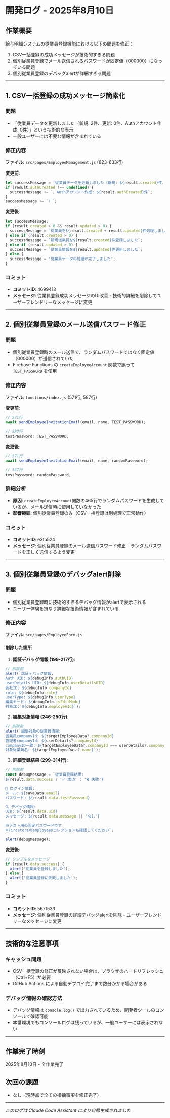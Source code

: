 # 開発ログ - 2025年8月10日

## 作業概要
給与明細システムの従業員登録機能における以下の問題を修正：
1. CSV一括登録の成功メッセージが技術的すぎる問題
2. 個別従業員登録でメール送信されるパスワードが固定値（000000）になっている問題
3. 個別従業員登録のデバッグalertが詳細すぎる問題

---

## 1. CSV一括登録の成功メッセージ簡素化

### 問題
- 「従業員データを更新しました（新規: 2件、更新: 0件、Authアカウント作成: 0件）」という技術的な表示
- 一般ユーザーには不要な情報が含まれている

### 修正内容
**ファイル**: `src/pages/EmployeeManagement.js` (623-633行)

**変更前**:
```javascript
let successMessage = `従業員データを更新しました（新規: ${result.created}件、更新: ${result.updated}件`;
if (result.authCreated !== undefined) {
  successMessage += `、Authアカウント作成: ${result.authCreated}件`;
}
successMessage += `）`;
```

**変更後**:
```javascript
let successMessage;
if (result.created > 0 && result.updated > 0) {
  successMessage = `従業員を${result.created + result.updated}件処理しました（新規: ${result.created}件、更新: ${result.updated}件）`;
} else if (result.created > 0) {
  successMessage = `新規従業員を${result.created}件登録しました`;
} else if (result.updated > 0) {
  successMessage = `従業員情報を${result.updated}件更新しました`;
} else {
  successMessage = '従業員データの処理が完了しました';
}
```

### コミット
- **コミットID**: 4699413
- **メッセージ**: 従業員登録成功メッセージのUI改善 - 技術的詳細を削除してユーザーフレンドリーなメッセージに変更

---

## 2. 個別従業員登録のメール送信パスワード修正

### 問題
- 個別従業員登録時のメール送信で、ランダムパスワードではなく固定値（000000）が送信されていた
- Firebase Functions の `createEmployeeAccount` 関数で誤って `TEST_PASSWORD` を使用

### 修正内容
**ファイル**: `functions/index.js` (571行, 587行)

**変更前**:
```javascript
// 571行
await sendEmployeeInvitationEmail(email, name, TEST_PASSWORD);

// 587行
testPassword: TEST_PASSWORD,
```

**変更後**:
```javascript
// 571行
await sendEmployeeInvitationEmail(email, name, randomPassword);

// 587行
testPassword: randomPassword,
```

### 詳細分析
- **原因**: `createEmployeeAccount`関数の465行でランダムパスワードを生成しているが、メール送信時に使用していなかった
- **影響範囲**: 個別従業員登録のみ（CSV一括登録は別処理で正常動作）

### コミット
- **コミットID**: e3fa524
- **メッセージ**: 個別従業員登録のメール送信パスワード修正 - ランダムパスワードを正しく送信するよう変更

---

## 3. 個別従業員登録のデバッグalert削除

### 問題
- 個別従業員登録時に技術的すぎるデバッグ情報がalertで表示される
- ユーザー体験を損なう詳細な技術情報が含まれている

### 修正内容
**ファイル**: `src/pages/EmployeeForm.js`

#### 削除した箇所

1. **認証デバッグ情報 (199-217行)**:
```javascript
// 削除前
alert(`認証デバッグ情報:
Auth UID: ${debugInfo.authUID}
userDetails UID: ${debugInfo.userDetailsUID}
会社ID: ${debugInfo.companyId}
role: ${debugInfo.role}
userType: ${debugInfo.userType}
編集モード: ${debugInfo.isEditMode}
対象ID: ${debugInfo.employeeId}`);
```

2. **編集対象情報 (246-250行)**:
```javascript
// 削除前
alert(`編集対象の従業員情報:
従業員companyId: ${targetEmployeeData?.companyId}
管理者companyId: ${userDetails?.companyId}
companyID一致: ${targetEmployeeData?.companyId === userDetails?.companyId}
対象従業員名: ${targetEmployeeData?.name}`);
```

3. **詳細登録結果 (299-314行)**:
```javascript
// 削除前
const debugMessage = `従業員登録結果:
${result.data.success ? '✅ 成功' : '❌ 失敗'}

📧 ログイン情報:
メール: ${saveData.email}
パスワード: ${result.data.testPassword}

🔍 デバッグ情報:
UID: ${result.data.uid}
メッセージ: ${result.data.message || 'なし'}

※テスト用の固定パスワードです
※Firestoreのemployeesコレクションも確認してください`;

alert(debugMessage);
```

**変更後**:
```javascript
// シンプルなメッセージ
if (result.data.success) {
  alert('従業員を登録しました');
} else {
  alert('従業員登録に失敗しました');
}
```

### コミット
- **コミットID**: 567f533
- **メッセージ**: 個別従業員登録の詳細デバッグalertを削除 - ユーザーフレンドリーなメッセージに変更

---

## 技術的な注意事項

### キャッシュ問題
- CSV一括登録の修正が反映されない場合は、ブラウザのハードリフレッシュ（Ctrl+F5）が必要
- GitHub Actions による自動デプロイ完了まで数分かかる場合がある

### デバッグ情報の確認方法
- デバッグ情報は `console.log()` で出力されているため、開発者ツールのコンソールで確認可能
- 本番環境でもコンソールログは残っているが、一般ユーザーには表示されない

---

## 作業完了時刻
2025年8月10日 - 全作業完了

## 次回の課題
- なし（現時点で全ての指摘事項を修正完了）

---

*このログは Claude Code Assistant により自動生成されました*